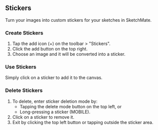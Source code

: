 ## Stickers

Turn your images into custom stickers for your sketches in SketchMate.

### Create Stickers
1. Tap the add icon (+) on the toolbar > "Stickers".
2. Click the add button on the top right.
3. Choose an image and it will be converted into a sticker.

### Use Stickers
Simply click on a sticker to add it to the canvas.

### Delete Stickers
1. To delete, enter sticker deletion mode by:
    - Tapping the delete mode button on the top left, or
    - Long-pressing a sticker (MOBILE).
2. Click on a sticker to remove it.
3. Exit by clicking the top left button or tapping outside the sticker area.
